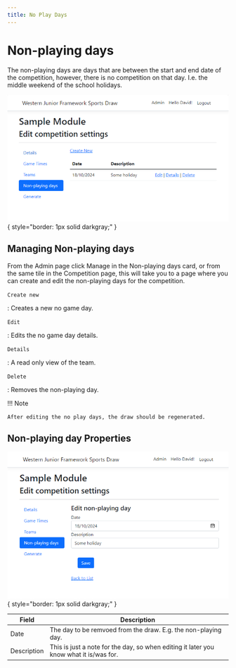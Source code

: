 ```yaml
---
title: No Play Days
---
```

# Non-playing days

The non-playing days are days that are between the start and end date of the competition, however, there is no competition on that day.  I.e. the middle
weekend of the school holidays.

![Non-playing list](imgs/nonplayinglist.png){ style="border: 1px solid darkgray;" }


## Managing Non-playing days

From the Admin page click Manage in the Non-playing days card, or from the same tile in the Competition page, this will take you to a page where you can create and edit the non-playing days for the competition.

`Create new`

:    Creates a new no game day.

`Edit`

:   Edits the no game day details.

`Details`

:   A read only view of the team.

`Delete`

:   Removes the non-playing day.


!!! Note

    After editing the no play days, the draw should be regenerated.


## Non-playing day Properties

![Non-playing details](imgs/nonplayingdetails.png){ style="border: 1px solid darkgray;" }

| Field | Description |
|----|------|
| Date | The day to be remvoed from the draw.  E.g. the non-playing day. |
| Description | This is just a note for the day, so when editing it later you know what it is/was for. |
